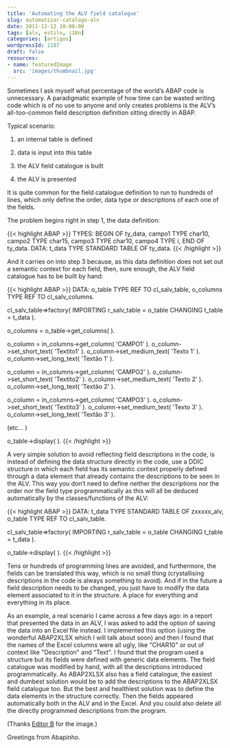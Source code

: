 ```yaml
---
title: 'Automating the ALV field catalogue'
slug: automatizar-catalogo-alv
date: 2011-12-12 10:00:00
tags: [alv, estilo, i18n]
categories: [artigos]
wordpressId: 1187
draft: false
resources:
- name: featuredImage
  src: 'images/thumbnail.jpg'
---
```

Sometimes I ask myself what percentage of the world’s ABAP code is unnecessary. A paradigmatic example of how time can be wasted writing code which is of no use to anyone and only creates problems is the ALV’s all-too-common field description definition sitting directly in ABAP.

<!--more-->

Typical scenario:

  1. an internal table is defined

  2. data is input into this table

  3. the ALV field catalogue is built

  4. the ALV is presented

It is quite common for the field catalogue definition to run to hundreds of lines, which only define the order, data type or descriptions of each one of the fields.

The problem begins right in step 1, the data definition:


{{< highlight ABAP >}}
TYPES: BEGIN OF ty_data,
             campo1 TYPE char10,
             campo2 TYPE char15,
             campo3 TYPE char10,
             campo4 TYPE i,
          END OF ty_data.
DATA: t_data TYPE STANDARD TABLE OF ty_data.
{{< /highlight >}}

And it carries on into step 3 because, as this data definition does not set out a semantic context for each field, then, sure enough, the ALV field catalogue has to be built by hand:


{{< highlight ABAP >}}
DATA: o_table TYPE REF TO cl_salv_table,
          o_columns       TYPE REF TO cl_salv_columns.

cl_salv_table=>factory(
  IMPORTING
    r_salv_table = o_table
  CHANGING
    t_table      = t_data ).

o_columns = o_table->get_columns( ).

o_column = in_columns->get_column( 'CAMPO1' ).
o_column->set_short_text(  'Textito1' ).
o_column->set_medium_text( 'Texto 1' ).
o_column->set_long_text(   'Textão 1' ).

o_column = in_columns->get_column( 'CAMPO2' ).
o_column->set_short_text(  'Textito2' ).
o_column->set_medium_text( 'Texto 2' ).
o_column->set_long_text(   'Textão 2' ).

o_column = in_columns->get_column( 'CAMPO3' ).
o_column->set_short_text(  'Textito3' ).
o_column->set_medium_text( 'Texto 3' ).
o_column->set_long_text(   'Textão 3' ).

(etc... )

o_table->display( ).
{{< /highlight >}}

A very simple solution to avoid reflecting field descriptions in the code, is instead of defining the data structure directly in the code, use a DDIC structure in which each field has its semantic context properly defined through a data element that already contains the descriptions to be seen in the ALV. This way you don’t need to define neither the descriptions nor the order nor the field type programmatically as this will all be deduced automatically by the classes/functions of the ALV:


{{< highlight ABAP >}}
DATA: t_data TYPE STANDARD TABLE OF zxxxxx_alv,
          o_table TYPE REF TO cl_salv_table.

cl_salv_table=>factory(
  IMPORTING
    r_salv_table = o_table
  CHANGING
    t_table      = t_data ).

o_table->display( ).
{{< /highlight >}}

Tens or hundreds of programming lines are avoided, and furthermore, the fields can be translated this way, which is no small thing (crystallising descriptions in the code is always something to avoid). And if in the future a field description needs to be changed, you just have to modify the data element associated to it in the structure. A place for everything and everything in its place.

As an example, a real scenario I came across a few days ago: in a report that presented the data in an ALV, I was asked to add the option of saving the data into an Excel file instead. I implemented this option (using the wonderful ABAP2XLSX which I will talk about soon) and then I found that the names of the Excel columns were all ugly, like "CHAR10" or out of context like "Description" and "Text". I found that the program used a structure but its fields were defined with generic data elements. The field catalogue was modified by hand, with all the descriptions introduced programmatically. As ABAP2XLSX also has a field catalogue, the easiest and dumbest solution would be to add the descriptions to the ABAP2XLSX field catalogue too. But the best and healthiest solution was to define the data elements in the structure correctly. Then the fields appeared automatically both in the ALV and in the Excel. And you could also delete all the directly programmed descriptions from the program.

(Thanks [Editor B][1] for the image.)

Greetings from Abapinho.

   [1]: https://www.flickr.com/photos/editor/172690560/
